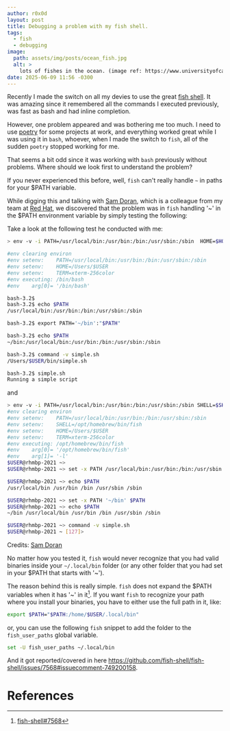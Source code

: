 ```yaml
---
author: r0x0d
layout: post
title: Debugging a problem with my fish shell.
tags:
  - fish
  - debugging
image:
  path: assets/img/posts/ocean_fish.jpg
  alt: >
    lots of fishes in the ocean. (image ref: https://www.universityofcalifornia.edu/news/exit-dinosaurs-enter-fishes)
date: 2025-06-09 11:56 -0300
---
```

Recently I made the switch on all my devies to use the great [fish
shell](https://fishshell.com/). It was amazing since it remembered all the
commands I executed previously, was fast as bash and had inline completion.

However, one problem appeared and was bothering me too much. I need to use
[poetry](https://python-poetry.org) for some projects at work, and everything
worked great while I was using it in `bash`, whoever, when I made the switch to
`fish`, all of the sudden `poetry` stopped working for me.

That seems a bit odd since it was working with `bash` previously without
problems. Where should we look first to understand the problem?

If you never experienced this before, well, `fish` can't really handle `~` in
paths for your $PATH variable.

While digging this and talking with [Sam Doran](https://github.com/samdoran),
which is a colleague from my team at [Red Hat](https://www.redhat.com/), we
discovered that the problem was in `fish` handling '~' in the $PATH environment
variable by simply testing the following:

Take a look at the following test he conducted with me:

```bash
> env -v -i PATH=/usr/local/bin:/usr/bin:/bin:/usr/sbin:/sbin  HOME=$HOME TERM=$TERM /bin/bash

#env clearing environ
#env setenv:	PATH=/usr/local/bin:/usr/bin:/bin:/usr/sbin:/sbin
#env setenv:	HOME=/Users/$USER
#env setenv:	TERM=xterm-256color
#env executing:	/bin/bash
#env    arg[0]=	'/bin/bash'

bash-3.2$
bash-3.2$ echo $PATH
/usr/local/bin:/usr/bin:/bin:/usr/sbin:/sbin

bash-3.2$ export PATH='~/bin':"$PATH"

bash-3.2$ echo $PATH
~/bin:/usr/local/bin:/usr/bin:/bin:/usr/sbin:/sbin

bash-3.2$ command -v simple.sh
/Users/$USER/bin/simple.sh

bash-3.2$ simple.sh
Running a simple script
```

and

```bash
> env -v -i PATH=/usr/local/bin:/usr/bin:/bin:/usr/sbin:/sbin SHELL=$SHELL HOME=$HOME TERM=$TERM /opt/homebrew/bin/fish -l
#env clearing environ
#env setenv:	PATH=/usr/local/bin:/usr/bin:/bin:/usr/sbin:/sbin
#env setenv:	SHELL=/opt/homebrew/bin/fish
#env setenv:	HOME=/Users/$USER
#env setenv:	TERM=xterm-256color
#env executing:	/opt/homebrew/bin/fish
#env    arg[0]=	'/opt/homebrew/bin/fish'
#env    arg[1]=	'-l'
$USER@rhmbp-2021 ~>
$USER@rhmbp-2021 ~> set -x PATH /usr/local/bin:/usr/bin:/bin:/usr/sbin:/sbin

$USER@rhmbp-2021 ~> echo $PATH
/usr/local/bin /usr/bin /bin /usr/sbin /sbin

$USER@rhmbp-2021 ~> set -x PATH '~/bin' $PATH
$USER@rhmbp-2021 ~> echo $PATH
~/bin /usr/local/bin /usr/bin /bin /usr/sbin /sbin

$USER@rhmbp-2021 ~> command -v simple.sh
$USER@rhmbp-2021 ~ [127]>
```
Credits: [Sam Doran](https://github.com/samdoran)

No matter how you tested it, `fish` would never recognize that you had valid
binaries inside your `~/.local/bin` folder (or any other folder that you had
set in your $PATH that starts with '~').

The reason behind this is really simple. `fish` does not expand the $PATH
variables when it has '~' in it[^fish-issue]. If you want `fish` to recognize your path
where you install your binaries, you have to either use the full path in it,
like:

```bash
export $PATH="$PATH:/home/$USER/.local/bin"
```

or, you can use the following `fish` snippet to add the folder to the
`fish_user_paths` global variable.

```bash
set -U fish_user_paths ~/.local/bin
```

And it got reported/covered in here
https://github.com/fish-shell/fish-shell/issues/7568#issuecomment-749200158.

# References

[^fish-issue]: [fish-shell#7568](https://github.com/fish-shell/fish-shell/issues/7568#issuecomment-749200158)